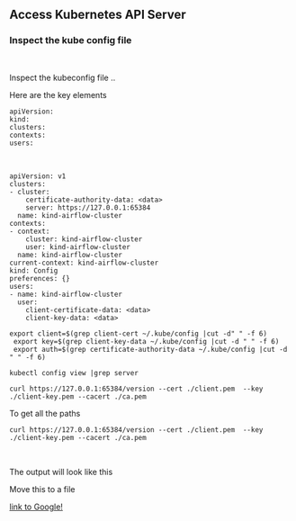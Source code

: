 ## Access Kubernetes API Server 

### Inspect the kube config file 
<br>

Inspect the kubeconfig file .. 

Here are the key elements
<br>
```
apiVersion:
kind:
clusters:
contexts:
users:
```

<br>

```
apiVersion: v1
clusters:
- cluster:
    certificate-authority-data: <data>
    server: https://127.0.0.1:65384
  name: kind-airflow-cluster
contexts:
- context:
    cluster: kind-airflow-cluster
    user: kind-airflow-cluster
  name: kind-airflow-cluster
current-context: kind-airflow-cluster
kind: Config
preferences: {}
users:
- name: kind-airflow-cluster
  user:
    client-certificate-data: <data>
    client-key-data: <data>

```
```
export client=$(grep client-cert ~/.kube/config |cut -d" " -f 6)
 export key=$(grep client-key-data ~/.kube/config |cut -d " " -f 6)
 export auth=$(grep certificate-authority-data ~/.kube/config |cut -d " " -f 6)

kubectl config view |grep server

curl https://127.0.0.1:65384/version --cert ./client.pem  --key ./client-key.pem --cacert ./ca.pem 

```
To get all the paths 

```
curl https://127.0.0.1:65384/version --cert ./client.pem  --key ./client-key.pem --cacert ./ca.pem 
```
<br>

The output will look like this 


Move this to a file 

[output]:k8s-apis.md   

[link to Google!](http://google.com)